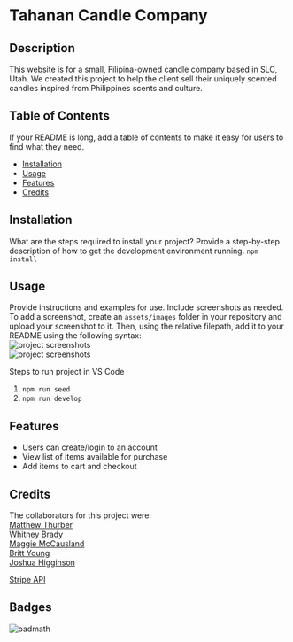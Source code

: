 # Tahanan Candle Company

## Description
This website is for a small, Filipina-owned candle company based in SLC, Utah. We created this project to help the client sell their uniquely scented candles inspired from Philippines scents and culture.


## Table of Contents
If your README is long, add a table of contents to make it easy for users to find what they need.

- [Installation](#installation)
- [Usage](#usage)
- [Features](#features)
- [Credits](#credits)

## Installation

What are the steps required to install your project? Provide a step-by-step description of how to get the development environment running.
```npm install```

## Usage

Provide instructions and examples for use. Include screenshots as needed. 
To add a screenshot, create an `assets/images` folder in your repository and upload your screenshot to it. Then, using the relative filepath, add it to your README using the following syntax:  
![project screenshots]()  
![project screenshots]()  

Steps to run project in VS Code  
1. ```npm run seed```  
2. ```npm run develop```

## Features
- Users can create/login to an account
- View list of items available for purchase
- Add items to cart and checkout


## Credits
The collaborators for this project were:  
[Matthew Thurber](https://github.com/mjthurber)  
[Whitney Brady](https://github.com/whitbreezy)  
[Maggie McCausland](https://github.com/maggiemcc)  
[Britt Young](https://github.com/britt-young)  
[Joshua Higginson](https://github.com/joshhigg)  

[Stripe API](https://stripe.com/?utm_campaign=US_en_Search_Brand_Stripe_EXA-20839462206&utm_medium=cpc&utm_source=google&ad_content=683853401230&utm_term=stripe&utm_matchtype=e&utm_adposition=&utm_device=c&gclid=CjwKCAiAq4KuBhA6EiwArMAw1B2GTnrG-Diq8pq2zqL69774qetU9jgaNNUojmnhZzAUoF8WQdOv-xoC1DgQAvD_BwE)


## Badges
![badmath](https://img.shields.io/github/languages/top/lernantino/badmath)

